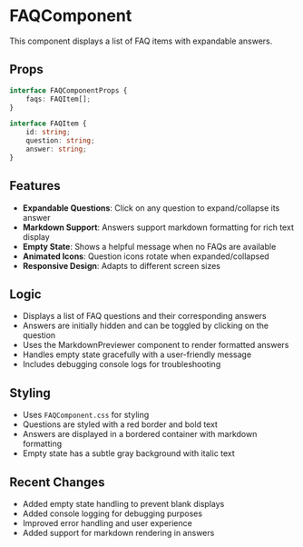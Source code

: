 # FAQComponent

This component displays a list of FAQ items with expandable answers.

## Props

```typescript
interface FAQComponentProps {
    faqs: FAQItem[];
}

interface FAQItem {
    id: string;
    question: string;
    answer: string;
}
```

## Features

- **Expandable Questions**: Click on any question to expand/collapse its answer
- **Markdown Support**: Answers support markdown formatting for rich text display
- **Empty State**: Shows a helpful message when no FAQs are available
- **Animated Icons**: Question icons rotate when expanded/collapsed
- **Responsive Design**: Adapts to different screen sizes

## Logic

- Displays a list of FAQ questions and their corresponding answers
- Answers are initially hidden and can be toggled by clicking on the question
- Uses the MarkdownPreviewer component to render formatted answers
- Handles empty state gracefully with a user-friendly message
- Includes debugging console logs for troubleshooting

## Styling

- Uses `FAQComponent.css` for styling
- Questions are styled with a red border and bold text
- Answers are displayed in a bordered container with markdown formatting
- Empty state has a subtle gray background with italic text

## Recent Changes

- Added empty state handling to prevent blank displays
- Added console logging for debugging purposes
- Improved error handling and user experience
- Added support for markdown rendering in answers
